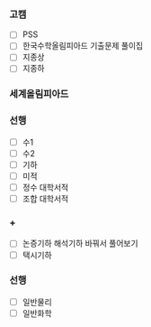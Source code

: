 ### 고캠

- [ ] PSS
- [ ] 한국수학올림피아드 기출문제 풀이집
- [ ] 지종상
- [ ] 지종하

### 세계올림피아드

### 선행

- [ ] 수1
- [ ] 수2
- [ ] 기하
- [ ] 미적
- [ ] 정수 대학서적
- [ ] 조합 대학서적

### +

- [ ] 논증기하 해석기하 바꿔서 풀어보기
- [ ] 택시기하

### 선행

- [ ] 일반물리
- [ ] 일반화학